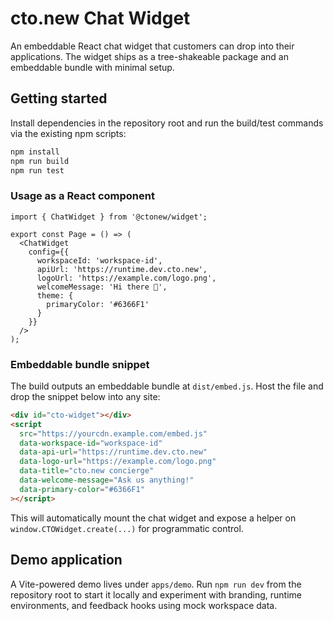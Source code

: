 # cto.new Chat Widget

An embeddable React chat widget that customers can drop into their applications. The widget ships as a tree-shakeable package and an embeddable bundle with minimal setup.

## Getting started

Install dependencies in the repository root and run the build/test commands via the existing npm scripts:

```bash
npm install
npm run build
npm run test
```

### Usage as a React component

```tsx
import { ChatWidget } from '@ctonew/widget';

export const Page = () => (
  <ChatWidget
    config={{
      workspaceId: 'workspace-id',
      apiUrl: 'https://runtime.dev.cto.new',
      logoUrl: 'https://example.com/logo.png',
      welcomeMessage: 'Hi there 👋',
      theme: {
        primaryColor: '#6366F1'
      }
    }}
  />
);
```

### Embeddable bundle snippet

The build outputs an embeddable bundle at `dist/embed.js`. Host the file and drop the snippet below into any site:

```html
<div id="cto-widget"></div>
<script
  src="https://yourcdn.example.com/embed.js"
  data-workspace-id="workspace-id"
  data-api-url="https://runtime.dev.cto.new"
  data-logo-url="https://example.com/logo.png"
  data-title="cto.new concierge"
  data-welcome-message="Ask us anything!"
  data-primary-color="#6366F1"
></script>
```

This will automatically mount the chat widget and expose a helper on `window.CTOWidget.create(...)` for programmatic control.

## Demo application

A Vite-powered demo lives under `apps/demo`. Run `npm run dev` from the repository root to start it locally and experiment with branding, runtime environments, and feedback hooks using mock workspace data.
